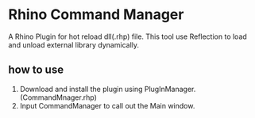# Rhino Command Manager
A Rhino Plugin for hot reload dll(.rhp) file.
This tool use Reflection to load and unload external library dynamically.

## how to use
1. Download and install the plugin using PlugInManager.(CommandMnager.rhp)
2. Input CommandManager to call out the Main window.

